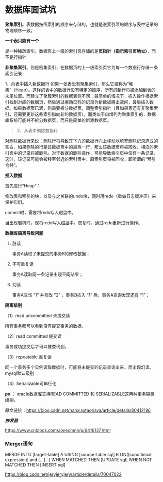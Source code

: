 # 数据库面试坑

**聚集索引**。表数据按照索引的顺序来存储的，也就是说索引项的顺序与表中记录的物理顺序一致。

**一个表只能有一个**

是一种稀疏索引，数据页上一级的索引页存储的是**页指针（指示索引页地址）**，而不是行指针



**非聚集索引**。则是密集索引，在数据页的上一级索引页它为每一个数据行存储一条索引记录



 1、向表中插入新数据行
    如果一张表没有聚集索引，那么它被称为“堆集”（Heap）。这样的表中的数据行没有特定的顺序，所有的新行将被添加到表的末尾位置。而建立了聚簇索引的数据表则不同：最简单的情况下，插入操作根据索引找到对应的数据页，然后通过挪动已有的记录为新数据腾出空间，最后插入数据。如果数据页已满，则需要拆分数据页，调整索引指针（且如果表还有非聚集索引，还需要更新这些索引指向新的数据页）。而类似于自增列为聚集索引的，数据库系统可能并不拆分数据页，而只是简单的新添数据页。

> 2、从表中删除数据行

​    对删除数据行来说：删除行将导致其下方的数据行向上移动以填充删除记录造成的空白。如果删除的行是该数据页中的最后一行，那么该数据页将被回收，相应的索引页中的记录将被删除。对于数据的删除操作，可能导致索引页中仅有一条记录，这时，该记录可能会被移至邻近的索引页中，原索引页将被回收，即所谓的“索引 合并”。





**插入数据**

首先进行“Heap”：

修改表和索引的块，以及与之关联的undo块，同时用redo（重做日志缓冲区）来保护它们。

commit时，需要将redo写入磁盘中。

当出现宕机时，现将redo写入磁盘中。恢复时，通过redo重新进行操作。





**数据库隔离导致问题**

1. 脏读

   事务A读取了未提交的事务B的修改数据；

2. 不可重复读

   事务A读取同一条记录出现不同结果；

3. 幻读

   事务A查询 ”1“ 并修改 ”2“ ，事务B插入 “1” 后，事务A查询发现还有 “1”； 

   

**隔离级别**

（1）read uncommitted 未提交读

所有事务都可以看到没有提交事务的数据。

（2）read committed 提交读

事务成功提交后才可以被查询到。

（3）repeatable 重复读

同一个事务多个实例读取数据时，可能将未提交的记录查询出来，而出现幻读。mysql默认级别

（4）Serializable可串行化

***ps*** ： oracle数据库支持READ COMMITTED 和 SERIALIZABLE这两种事务隔离级别。

原文链接：https://blog.csdn.net/nanxiaotao/java/article/details/80412196





***触发器***

https://www.cnblogs.com/Jonecmnn/p/6416137.html





### Merger语句

MERGE INTO [target-table] A USING [source-table sql] B ON([conditional expression] and [...]...) WHEN MATCHED THEN [UPDATE sql] WHEN NOT MATCHED THEN [INSERT sql]

https://blog.csdn.net/jeryjeryjery/article/details/70047022
